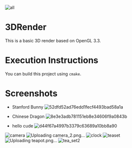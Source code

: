 ![all](https://github.com/Jax922/3DRender/assets/7382116/6281634a-4430-4f02-87db-5a98a80990b6)
# 3DRender
This is a basic 3D render based on OpenGL 3.3.

# Execution Instructions
You can build this project using `cmake`.

# Screenshots
- Stanford Bunny
![52dfd52ad76edd1fecf4493bad58a1a](https://user-images.githubusercontent.com/7382116/219799084-bc9dbc13-1e49-4b94-8b1b-8dd12af0c58b.png)

- Chinese Dragon
![8e3e3adb781151eb8e34606f9a0843b](https://user-images.githubusercontent.com/7382116/219799133-a913d15c-e110-43ff-8141-2ef6c715d795.png)

- hello cude
![d44f67a4997b3379c63689a10bb8a90](https://user-images.githubusercontent.com/7382116/219205828-461981c0-7f18-4a30-9dc7-8e2fb2ccfb9a.png)

![camera](https://github.com/Jax922/3DRender/assets/7382116/8ae5955c-6efc-410b-b9a7-bce634c44188)
![Uploading camera_2.png…]()
![clock](https://github.com/Jax922/3DRender/assets/7382116/930ef189-d47b-4814-9c32-f3171e7868ce)
![teaset](https://github.com/Jax922/3DRender/assets/7382116/0d8af812-98d5-4787-a952-00509954f4f4)
![Uploading teapot.png…]()
![tea_set2](https://github.com/Jax922/3DRender/assets/7382116/8a16a76a-ab0f-45d7-b842-d20abb53228e)
